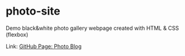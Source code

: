 # photo-site
Demo black&amp;white photo gallery webpage created with HTML &amp; CSS (flexbox)

Link: [GitHub Page: Photo Blog](https://anoshaahmed.github.io/photo-site/)
